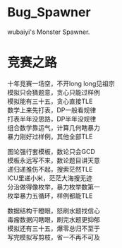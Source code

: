 # Bug_Spawner
wubaiyi's Monster Spawner.
# 竞赛之路

十年竞赛一场空，不开long long见祖宗  
模拟只会猜题意，贪心只能过样例  
模拟能有三十五，贪心直接TLE  
数学上来先打表，DP一般看规律  
打表半年没思路，DP半年没规律  
组合数学靠运气，计算几何瞎暴力  
暴力刚好过样例，其他全部TLE  

图论强行套模板，数论只会GCD  
模板永远写不来，数论题目讲天意  
递归递推伤不起，搜索茫然TLE  
ICU里递小米，茫茫大海搜无迹  
分治做得像枚举，暴力枚举数第一  
枚举暴力五循环，样例都能TLE  

数据结构干瞪眼，怒刷水题找信心  
毒瘤数据闪瞎眼，刷完水题更抑郁  
模拟还有三十五，爆零总归不至于  
写完模拟写剪枝，省一不再不可及
